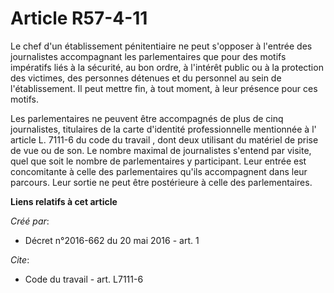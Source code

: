 # Article R57-4-11

Le chef d'un établissement pénitentiaire ne peut s'opposer à l'entrée des journalistes accompagnant les parlementaires que
pour des motifs impératifs liés à la sécurité, au bon ordre, à l'intérêt public ou à la protection des victimes, des
personnes détenues et du personnel au sein de l'établissement. Il peut mettre fin, à tout moment, à leur présence pour ces
motifs. 

Les parlementaires ne peuvent être accompagnés de plus de cinq journalistes, titulaires de la carte d'identité
professionnelle mentionnée à l'
article L. 7111-6 du code du travail
, dont deux utilisant du matériel de prise de vue ou de son. Le nombre maximal de journalistes s'entend par visite, quel que
soit le nombre de parlementaires y participant. Leur entrée est concomitante à celle des parlementaires qu'ils accompagnent
dans leur parcours. Leur sortie ne peut être postérieure à celle des parlementaires.

**Liens relatifs à cet article**

_Créé par_:

  - Décret n°2016-662 du 20 mai 2016 - art. 1

_Cite_:

  - Code du travail - art. L7111-6
